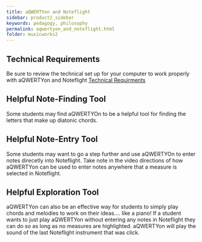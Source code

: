 ```yaml
---
title: aQWERTYon and Noteflight
sidebar: product2_sidebar
keywords: pedagogy, philosophy
permalink: aqwertyon_and_noteflight.html
folder: musicworks2
---
```


## Technical Requirements

Be sure to review the technical set up for your computer to work properly with aQWERTYon and Noteflight [Technical Requirments](http://guides.yciw.net/quickstart1.html#turn-on-iac-driver)

## Helpful Note-Finding Tool
Some students may find aQWERTYOn to be a helpful tool for finding the letters that make up diatonic chords. 

## Helpful Note-Entry Tool
Some students may want to go a step further and use aQWERTYOn to enter notes direcetly into Noteflight.  Take note in the video directions of how aQWERTYon can be used to enter notes anywhere that a measure is selected in Noteflight. 

## Helpful Exploration Tool
aQWERTYon can also be an effective way for students to simply play chords and melodies to work on their ideas.... like a piano!  If a student wants to just play aQWERTYon without entering any notes in Noteflight they can do so as long as no measures are highlighted. aQWERTYon will play the sound of the last Noteflight instrument that was click. 
